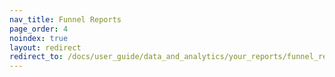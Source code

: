 ```yaml
---
nav_title: Funnel Reports
page_order: 4
noindex: true
layout: redirect
redirect_to: /docs/user_guide/data_and_analytics/your_reports/funnel_reports/
---
```


